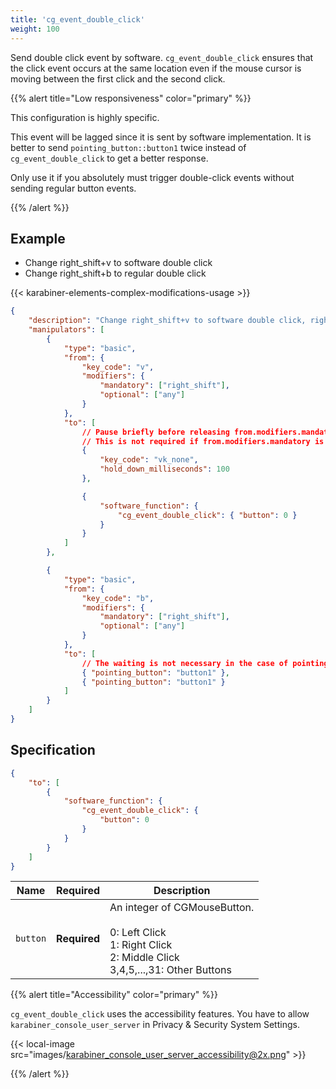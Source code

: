 ```yaml
---
title: 'cg_event_double_click'
weight: 100
---
```


Send double click event by software.
`cg_event_double_click` ensures that the click event occurs at the same location even if the mouse cursor is moving between the first click and the second click.

{{% alert title="Low responsiveness" color="primary" %}}

This configuration is highly specific.

This event will be lagged since it is sent by software implementation.
It is better to send `pointing_button::button1` twice instead of `cg_event_double_click` to get a better response.

Only use it if you absolutely must trigger double-click events without sending regular button events.

{{% /alert %}}

## Example

-   Change right_shift+v to software double click
-   Change right_shift+b to regular double click

{{< karabiner-elements-complex-modifications-usage >}}

```json
{
    "description": "Change right_shift+v to software double click, right_shift+b to regular double click",
    "manipulators": [
        {
            "type": "basic",
            "from": {
                "key_code": "v",
                "modifiers": {
                    "mandatory": ["right_shift"],
                    "optional": ["any"]
                }
            },
            "to": [
                // Pause briefly before releasing from.modifiers.mandatory.
                // This is not required if from.modifiers.mandatory is not specified.
                {
                    "key_code": "vk_none",
                    "hold_down_milliseconds": 100
                },

                {
                    "software_function": {
                        "cg_event_double_click": { "button": 0 }
                    }
                }
            ]
        },

        {
            "type": "basic",
            "from": {
                "key_code": "b",
                "modifiers": {
                    "mandatory": ["right_shift"],
                    "optional": ["any"]
                }
            },
            "to": [
                // The waiting is not necessary in the case of pointing_button.
                { "pointing_button": "button1" },
                { "pointing_button": "button1" }
            ]
        }
    ]
}
```

## Specification

```json
{
    "to": [
        {
            "software_function": {
                "cg_event_double_click": {
                    "button": 0
                }
            }
        }
    ]
}
```

| Name     | Required     | Description                                                                                                           |
| -------- | ------------ | --------------------------------------------------------------------------------------------------------------------- |
| `button` | **Required** | An integer of CGMouseButton.<br><br>0: Left Click<br>1: Right Click<br>2: Middle Click<br>3,4,5,...,31: Other Buttons |

{{% alert title="Accessibility" color="primary" %}}

`cg_event_double_click` uses the accessibility features.
You have to allow `karabiner_console_user_server` in Privacy & Security System Settings.

{{< local-image src="images/karabiner_console_user_server_accessibility@2x.png" >}}

{{% /alert %}}

